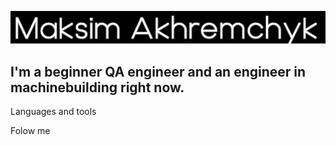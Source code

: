 ![Header](https://github.com/Maksolio/Maksolio/blob/main/assets/header.png)

## I'm a beginner QA engineer and an engineer in machinebuilding right now.

Languages and tools

Folow me